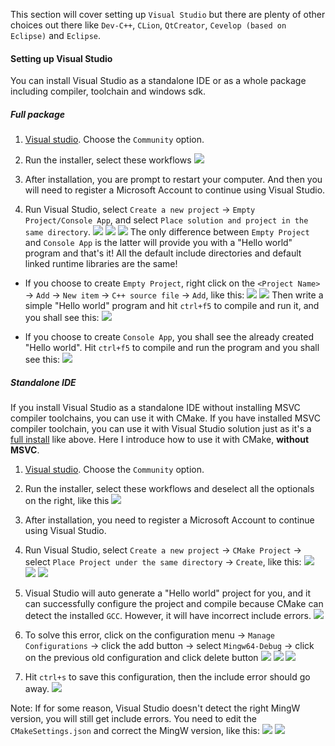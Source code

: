 [//]: # (### IDEs)

This section will cover setting up `Visual Studio` but there are plenty of other choices out there like `Dev-C++`, `CLion`, `QtCreator`, `Cevelop (based on Eclipse)` and `Eclipse`.

<a name="setting-up-visual-studio"></a>

#### Setting up Visual Studio

You can install Visual Studio as a standalone IDE or as a whole package including compiler, toolchain and windows sdk.

<a name="full-package"></a>

##### Full package

1. <a href="https://visualstudio.microsoft.com/downloads/" target="_blank">Visual studio</a>. Choose the `Community` option.

2. Run the installer, select these workflows
   ![](https://github.com/soulimane-mammar/oop_cpp_course/blob/main/screenshots/IDE/VisualStudio/Installer.png?raw=true)

3. After installation, you are prompt to restart your computer. And then you will need to register a Microsoft Account to continue using Visual Studio.

4. Run Visual Studio, select `Create a new project` -> `Empty Project/Console App`, and select `Place solution and project in the same directory`.
   ![](https://github.com/soulimane-mammar/oop_cpp_course/blob/main/screenshots/IDE/VisualStudio/CreateProject.png?raw=true)
   ![](https://github.com/soulimane-mammar/oop_cpp_course/blob/main/screenshots/IDE/VisualStudio/CreateProject2.png?raw=true)
   ![](https://github.com/soulimane-mammar/oop_cpp_course/blob/main/screenshots/IDE/VisualStudio/CreateProject3.png?raw=true)
   The only difference between `Empty Project` and `Console App` is the latter will provide you with a "Hello world" program and that's it! All the default include directories and default linked runtime libraries are the same!

- If you choose to create `Empty Project`, right click on the `<Project Name>` -> `Add` -> `New item` -> `C++ source file` -> `Add`, like this:
  ![](https://github.com/soulimane-mammar/oop_cpp_course/blob/main/screenshots/IDE/VisualStudio/EmptyProject1.png?raw=true)
  ![](https://github.com/soulimane-mammar/oop_cpp_course/blob/main/screenshots/IDE/VisualStudio/EmptyProject2.png?raw=true)
  Then write a simple "Hello world" program and hit `ctrl+f5` to compile and run it, and you shall see this:
  ![](https://github.com/soulimane-mammar/oop_cpp_course/blob/main/screenshots/IDE/VisualStudio/EmptyProject3.png?raw=true)

- If you choose to create `Console App`, you shall see the already created "Hello world". Hit `ctrl+f5` to compile and run the program and you shall see this: ![](https://github.com/soulimane-mammar/oop_cpp_course/blob/main/screenshots/IDE/VisualStudio/ConsoleApplication.png?raw=true)

<a name="standalone-ide"></a>

##### Standalone IDE

If you install Visual Studio as a standalone IDE without installing MSVC compiler toolchains, you can use it with CMake. If you have installed MSVC compiler toolchain, you can use it with Visual Studio solution just as it's a [full install](#full-package) like above. Here I introduce how to use it with CMake, **without MSVC**.

1. <a href="https://visualstudio.microsoft.com/downloads/" target="_blank">Visual studio</a>. Choose the `Community` option.

2. Run the installer, select these workflows and deselect all the optionals on the right, like this
   ![](https://github.com/soulimane-mammar/oop_cpp_course/blob/main/screenshots/IDE/VisualStudio/InstallStandalone.png?raw=true)

3. After installation, you need to register a Microsoft Account to continue using Visual Studio.

4. Run Visual Studio, select `Create a new project` -> `CMake Project` -> select `Place Project under the same directory` -> `Create`, like this:
   ![](https://github.com/soulimane-mammar/oop_cpp_course/blob/main/screenshots/IDE/VisualStudio/CreateProject.png?raw=true)
   ![](https://github.com/soulimane-mammar/oop_cpp_course/blob/main/screenshots/IDE/VisualStudio/CMakeProject1.png?raw=true)
   ![](https://github.com/soulimane-mammar/oop_cpp_course/blob/main/screenshots/IDE/VisualStudio/CMakeProject2.png?raw=true)
5. Visual Studio will auto generate a "Hello world" project for you, and it can successfully configure the project and compile because CMake can detect the installed `GCC`. However, it will have incorrect include errors.
   ![](https://github.com/soulimane-mammar/oop_cpp_course/blob/main/screenshots/IDE/VisualStudio/CMakeProject3.png?raw=true)
6. To solve this error, click on the configuration menu -> `Manage Configurations` -> click the add button -> select `Mingw64-Debug` -> click on the previous old configuration and click delete button
   ![](https://github.com/soulimane-mammar/oop_cpp_course/blob/main/screenshots/IDE/VisualStudio/CMakeProject4.png?raw=true)
   ![](https://github.com/soulimane-mammar/oop_cpp_course/blob/main/screenshots/IDE/VisualStudio/CMakeProject5.png?raw=true)
   ![](https://github.com/soulimane-mammar/oop_cpp_course/blob/main/screenshots/IDE/VisualStudio/CMakeProject6.png?raw=true)
7. Hit `ctrl+s` to save this configuration, then the include error should go away.
   ![](https://github.com/soulimane-mammar/oop_cpp_course/blob/main/screenshots/IDE/VisualStudio/CMakeProject9.png?raw=true)

Note: If for some reason, Visual Studio doesn't detect the right MingW version, you will still get include errors. You need to edit the `CMakeSettings.json` and correct the MingW version, like this:
![](https://github.com/soulimane-mammar/oop_cpp_course/blob/main/screenshots/IDE/VisualStudio/CMakeProject7.png?raw=true)
![](https://github.com/soulimane-mammar/oop_cpp_course/blob/main/screenshots/IDE/VisualStudio/CMakeProject8.png?raw=true)
